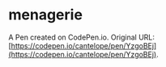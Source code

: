 # menagerie

A Pen created on CodePen.io. Original URL: [https://codepen.io/cantelope/pen/YzgoBEj](https://codepen.io/cantelope/pen/YzgoBEj).

